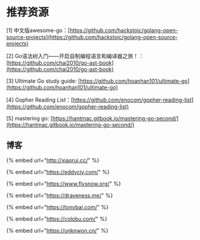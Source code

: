 # 推荐资源

\[1\] 中文版awesome-go：[https://github.com/hackstoic/golang-open-source-projects](https://github.com/hackstoic/golang-open-source-projects)

\[2\] Go语法树入门——开启自制编程语言和编译器之旅！：[https://github.com/chai2010/go-ast-book](https://github.com/chai2010/go-ast-book)

\[3\] Ultimate Go study guide: [https://github.com/hoanhan101/ultimate-go](https://github.com/hoanhan101/ultimate-go)

\[4\] Gopher Reading List：[https://github.com/enocom/gopher-reading-list](https://github.com/enocom/gopher-reading-list)

\[5\] mastering go: [https://hantmac.gitbook.io/mastering-go-second/](https://hantmac.gitbook.io/mastering-go-second/)



## 博客

{% embed url="http://xiaorui.cc/" %}

{% embed url="https://eddycjy.com/" %}

{% embed url="https://www.flysnow.org/" %}

{% embed url="https://draveness.me/" %}

{% embed url="https://tonybai.com/" %}

{% embed url="https://colobu.com/" %}

{% embed url="https://unknwon.cn/" %}



